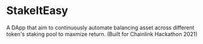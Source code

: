 # StakeItEasy
A DApp that aim to continuously automate balancing asset across different token's staking pool to maxmize return.
(Built for Chainlink Hackathon 2021)

